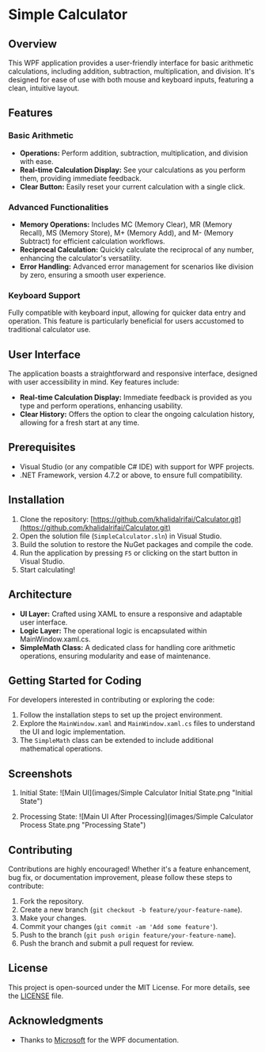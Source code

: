 # Simple Calculator

## Overview

This WPF application provides a user-friendly interface for basic arithmetic calculations, including addition, subtraction, multiplication, and division. It's designed for ease of use with both mouse and keyboard inputs, featuring a clean, intuitive layout.


## Features

### Basic Arithmetic
- **Operations:** Perform addition, subtraction, multiplication, and division with ease.
- **Real-time Calculation Display:** See your calculations as you perform them, providing immediate feedback.
- **Clear Button:** Easily reset your current calculation with a single click.

### Advanced Functionalities
- **Memory Operations:** Includes MC (Memory Clear), MR (Memory Recall), MS (Memory Store), M+ (Memory Add), and M- (Memory Subtract) for efficient calculation workflows.
- **Reciprocal Calculation:** Quickly calculate the reciprocal of any number, enhancing the calculator's versatility.
- **Error Handling:** Advanced error management for scenarios like division by zero, ensuring a smooth user experience.

### Keyboard Support
Fully compatible with keyboard input, allowing for quicker data entry and operation. This feature is particularly beneficial for users accustomed to traditional calculator use.


## User Interface

The application boasts a straightforward and responsive interface, designed with user accessibility in mind. Key features include:
- **Real-time Calculation Display:** Immediate feedback is provided as you type and perform operations, enhancing usability.
- **Clear History:** Offers the option to clear the ongoing calculation history, allowing for a fresh start at any time.


## Prerequisites

- Visual Studio (or any compatible C# IDE) with support for WPF projects.
- .NET Framework, version 4.7.2 or above, to ensure full compatibility.


## Installation

1. Clone the repository: [https://github.com/khalidalrifai/Calculator.git](https://github.com/khalidalrifai/Calculator.git)
2. Open the solution file (`SimpleCalculator.sln`) in Visual Studio.
3. Build the solution to restore the NuGet packages and compile the code.
4. Run the application by pressing `F5` or clicking on the start button in Visual Studio.
5. Start calculating!


## Architecture

- **UI Layer:** Crafted using XAML to ensure a responsive and adaptable user interface.
- **Logic Layer:** The operational logic is encapsulated within MainWindow.xaml.cs.
- **SimpleMath Class:** A dedicated class for handling core arithmetic operations, ensuring modularity and ease of maintenance.


## Getting Started for Coding

For developers interested in contributing or exploring the code:

1. Follow the installation steps to set up the project environment.
2. Explore the `MainWindow.xaml` and `MainWindow.xaml.cs` files to understand the UI and logic implementation.
3. The `SimpleMath` class can be extended to include additional mathematical operations.


## Screenshots

1. Initial State:
![Main UI](images/Simple Calculator Initial State.png "Initial State")

2. Processing State:
![Main UI After Processing](images/Simple Calculator Process State.png "Processing State")


## Contributing

Contributions are highly encouraged! Whether it's a feature enhancement, bug fix, or documentation improvement, please follow these steps to contribute:

1. Fork the repository.
2. Create a new branch (`git checkout -b feature/your-feature-name`).
3. Make your changes.
4. Commit your changes (`git commit -am 'Add some feature'`).
5. Push to the branch (`git push origin feature/your-feature-name`).
6. Push the branch and submit a pull request for review.


## License

This project is open-sourced under the MIT License. For more details, see the [LICENSE](https://docs.gitlab.com/ee/development/licensing.html) file.


## Acknowledgments

- Thanks to [Microsoft](https://docs.microsoft.com/en-us/dotnet/framework/wpf/getting-started/walkthrough-my-first-wpf-desktop-application) for the WPF documentation.
